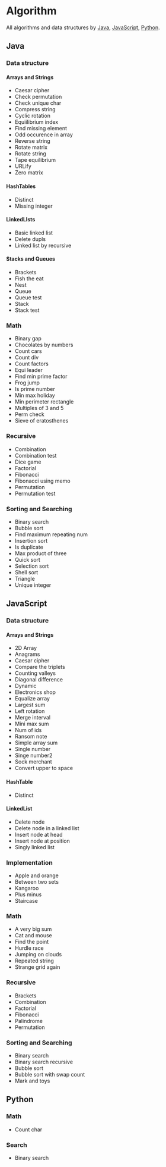 # Algorithm

All algorithms and data structures by [Java](#java), [JavaScript](#javascript), [Python](#python).

## Java

### Data structure

#### Arrays and Strings

* Caesar cipher
* Check permutation
* Check unique char
* Compress string
* Cyclic rotation
* Equiilibrium index
* Find missing element
* Odd occurence in array
* Reverse string
* Rotate matrix
* Rotate string
* Tape equilibrium
* URLify
* Zero matrix

#### HashTables

* Distinct
* Missing integer

#### LinkedLIsts

* Basic linked list
* Delete dupls
* Linked list by recursive

#### Stacks and Queues

* Brackets
* Fish the eat
* Nest
* Queue
* Queue test
* Stack
* Stack test

### Math

* Binary gap
* Chocolates by numbers
* Count cars
* Count div
* Count factors
* Equi leader
* Find min prime factor
* Frog jump
* Is prime number
* Min max holiday
* Min perimeter rectangle
* Multiples of 3 and 5 
* Perm check
* Sieve of eratosthenes

### Recursive

* Combination
* Combination test
* Dice game
* Factorial
* Fibonacci
* Fibonacci using memo
* Permutation
* Permutation test

### Sorting and Searching

* Binary search
* Bubble sort
* Find maximum repeating num
* Insertion sort
* Is duplicate
* Max product of three
* Quick sort
* Selection sort
* Shell sort
* Triangle
* Unique integer

## JavaScript

### Data structure

#### Arrays and Strings

* 2D Array 
* Anagrams 
* Caesar cipher 
* Compare the triplets 
* Counting valleys 
* Diagonal difference 
* Dynamic 
* Electronics shop 
* Equalize array 
* Largest sum 
* Left rotation 
* Merge interval 
* Mini max sum 
* Num of ids 
* Ransom note 
* Simple array sum 
* Single number
* Singe number2
* Sock merchant 
* Convert upper to space 

#### HashTable

* Distinct

#### LinkedList

* Delete node
* Delete node in a linked list
* Insert node at head
* Insert node at position
* Singly linked list

### Implementation

* Apple and orange
* Between two sets
* Kangaroo
* Plus minus
* Staircase

### Math

* A very big sum
* Cat and mouse
* Find the point
* Hurdle race
* Jumping on clouds
* Repeated string
* Strange grid again

### Recursive

* Brackets
* Combination
* Factorial
* Fibonacci
* Palindrome
* Permutation

### Sorting and Searching

* Binary search
* Binary search recursive
* Bubble sort
* Bubble sort with swap count
* Mark and toys

## Python

### Math

* Count char

### Search

* Binary search

